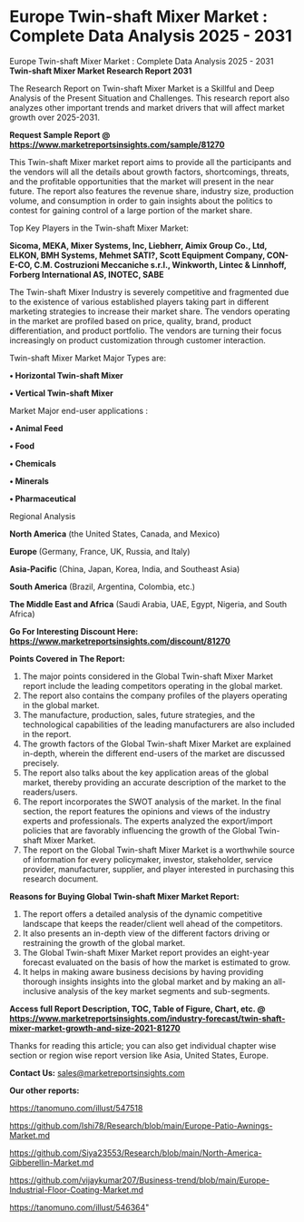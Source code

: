 # Europe Twin-shaft Mixer Market : Complete Data Analysis 2025 - 2031
 Europe Twin-shaft Mixer Market : Complete Data Analysis 2025 - 2031
<strong>Twin-shaft Mixer Market Research Report 2031</strong>

The Research Report on Twin-shaft Mixer Market is a Skillful and Deep Analysis of the Present Situation and Challenges. This research report also analyzes other important trends and market drivers that will affect market growth over 2025-2031.

<strong>Request Sample Report @ <a href=https://www.marketreportsinsights.com/sample/81270>https://www.marketreportsinsights.com/sample/81270</a></strong>

This Twin-shaft Mixer market report aims to provide all the participants and the vendors will all the details about growth factors, shortcomings, threats, and the profitable opportunities that the market will present in the near future. The report also features the revenue share, industry size, production volume, and consumption in order to gain insights about the politics to contest for gaining control of a large portion of the market share.

Top Key Players in the Twin-shaft Mixer Market:

<strong>Sicoma, MEKA, Mixer Systems, Inc, Liebherr, Aimix Group Co., Ltd, ELKON, BMH Systems, Mehmet SATI?, Scott Equipment Company, CON-E-CO, C.M. Costruzioni Meccaniche s.r.l., Winkworth, Lintec & Linnhoff, Forberg International AS, INOTEC, SABE</strong>

The Twin-shaft Mixer Industry is severely competitive and fragmented due to the existence of various established players taking part in different marketing strategies to increase their market share. The vendors operating in the market are profiled based on price, quality, brand, product differentiation, and product portfolio. The vendors are turning their focus increasingly on product customization through customer interaction.

Twin-shaft Mixer Market Major Types are:

<strong>• Horizontal Twin-shaft Mixer

• Vertical Twin-shaft Mixer</strong>

Market Major end-user applications :

<strong>• Animal Feed

• Food

• Chemicals

• Minerals

• Pharmaceutical</strong>

Regional Analysis

</u><strong><b>North America</b></strong> (the United States, Canada, and Mexico)

<strong><b>Europe </b></strong>(Germany, France, UK, Russia, and Italy)

<strong><b>Asia-Pacific</b></strong> (China, Japan, Korea, India, and Southeast Asia)

<strong><b>South America</b></strong> (Brazil, Argentina, Colombia, etc.)

<strong><b>The Middle East and Africa</b></strong> (Saudi Arabia, UAE, Egypt, Nigeria, and South Africa)

<strong>Go For Interesting Discount Here: <a href=https://www.marketreportsinsights.com/discount/81270>https://www.marketreportsinsights.com/discount/81270</a></strong>

<strong>Points Covered in The Report:</strong>
<ol>
  <li>The major points considered in the Global Twin-shaft Mixer Market report include the leading competitors operating in the global market.</li>
  <li>The report also contains the company profiles of the players operating in the global market.</li>
  <li>The manufacture, production, sales, future strategies, and the technological capabilities of the leading manufacturers are also included in the report.</li>
  <li>The growth factors of the Global Twin-shaft Mixer Market are explained in-depth, wherein the different end-users of the market are discussed precisely.</li>
  <li>The report also talks about the key application areas of the global market, thereby providing an accurate description of the market to the readers/users.</li>
  <li>The report incorporates the SWOT analysis of the market. In the final section, the report features the opinions and views of the industry experts and professionals. The experts analyzed the export/import policies that are favorably influencing the growth of the Global Twin-shaft Mixer Market.</li>
  <li>The report on the Global Twin-shaft Mixer Market is a worthwhile source of information for every policymaker, investor, stakeholder, service provider, manufacturer, supplier, and player interested in purchasing this research document.</li>
</ol>
<strong>Reasons for Buying Global Twin-shaft Mixer Market Report:</strong>

<ol>
  <li>The report offers a detailed analysis of the dynamic competitive landscape that keeps the reader/client well ahead of the competitors.</li>
  <li>It also presents an in-depth view of the different factors driving or restraining the growth of the global market.</li>
  <li>The Global Twin-shaft Mixer Market report provides an eight-year forecast evaluated on the basis of how the market is estimated to grow.</li>
  <li>It helps in making aware business decisions by having providing thorough insights insights into the global market and by making an all-inclusive analysis of the key market segments and sub-segments.</li>
</ol>
<strong>Access full Report Description, TOC, Table of Figure, Chart, etc. @ <a href=https://www.marketreportsinsights.com/industry-forecast/twin-shaft-mixer-market-growth-and-size-2021-81270>https://www.marketreportsinsights.com/industry-forecast/twin-shaft-mixer-market-growth-and-size-2021-81270</a></strong>


Thanks for reading this article; you can also get individual chapter wise section or region wise report version like Asia, United States, Europe.

<strong>Contact Us:</strong>
sales@marketreportsinsights.com

<strong>Our other reports:</strong>

<a href=https://tanomuno.com/illust/547518>https://tanomuno.com/illust/547518</a>

<a href=https://github.com/Ishi78/Research/blob/main/Europe-Patio-Awnings-Market.md>https://github.com/Ishi78/Research/blob/main/Europe-Patio-Awnings-Market.md</a>

<a href=https://github.com/Siya23553/Research/blob/main/North-America-Gibberellin-Market.md>https://github.com/Siya23553/Research/blob/main/North-America-Gibberellin-Market.md</a>

<a href=https://github.com/vijaykumar207/Business-trend/blob/main/Europe-Industrial-Floor-Coating-Market.md>https://github.com/vijaykumar207/Business-trend/blob/main/Europe-Industrial-Floor-Coating-Market.md</a>

<a href=https://tanomuno.com/illust/546364>https://tanomuno.com/illust/546364</a>"
